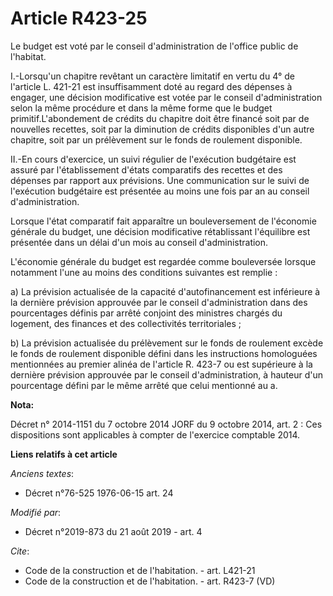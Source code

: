 # Article R423-25

Le budget est voté par le conseil d'administration de l'office public de l'habitat.

I.-Lorsqu'un chapitre revêtant un caractère limitatif en vertu du 4° de l'article L. 421-21 est insuffisamment doté au regard
des dépenses à engager, une décision modificative est votée par le conseil d'administration selon la même procédure et dans
la même forme que le budget primitif.L'abondement de crédits du chapitre doit être financé soit par de nouvelles recettes,
soit par la diminution de crédits disponibles d'un autre chapitre, soit par un prélèvement sur le fonds de roulement
disponible. 

II.-En cours d'exercice, un suivi régulier de l'exécution budgétaire est assuré par l'établissement d'états comparatifs des
recettes et des dépenses par rapport aux prévisions. Une communication sur le suivi de l'exécution budgétaire est présentée
au moins une fois par an au conseil d'administration. 

Lorsque l'état comparatif fait apparaître un bouleversement de l'économie générale du budget, une décision modificative
rétablissant l'équilibre est présentée dans un délai d'un mois au conseil d'administration.

L'économie générale du budget est regardée comme bouleversée lorsque notamment l'une au moins des conditions suivantes est
remplie : 

a) La prévision actualisée de la capacité d'autofinancement est inférieure à la dernière prévision approuvée par le conseil
d'administration dans des pourcentages définis par arrêté conjoint des ministres chargés du logement, des finances et des
collectivités territoriales ; 

b) La prévision actualisée du prélèvement sur le fonds de roulement excède le fonds de roulement disponible défini dans les
instructions homologuées mentionnées au premier alinéa de l'article R. 423-7 ou est supérieure à la dernière prévision
approuvée par le conseil d'administration, à hauteur d'un pourcentage défini par le même arrêté que celui mentionné au a.

**Nota:**

Décret n° 2014-1151 du 7 octobre 2014 JORF du 9 octobre 2014, art. 2 : Ces dispositions sont applicables à compter de
l'exercice comptable 2014.

**Liens relatifs à cet article**

_Anciens textes_:

  - Décret n°76-525 1976-06-15 art. 24

_Modifié par_:

  - Décret n°2019-873 du 21 août 2019 - art. 4

_Cite_:

  - Code de la construction et de l'habitation. - art. L421-21
  - Code de la construction et de l'habitation. - art. R423-7 (VD)
